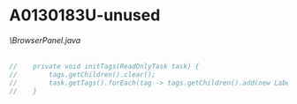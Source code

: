 # A0130183U-unused
###### \BrowserPanel.java
``` java
//    private void initTags(ReadOnlyTask task) {
//        tags.getChildren().clear();
//        task.getTags().forEach(tag -> tags.getChildren().add(new Label(tag.tagName)));
//    }
```
